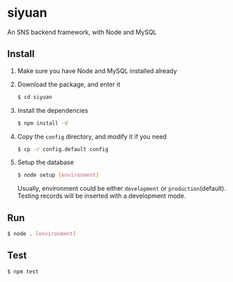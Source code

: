 # siyuan

An SNS backend framework, with Node and MySQL

## Install

1. Make sure you have Node and MySQL installed already

2. Download the package, and enter it

	```sh
	$ cd siyuan
	```

3. Install the dependencies

	```sh
	$ npm install -d
	```

4. Copy the `config` directory, and modify it if you need

	```sh
	$ cp -r config.default config
	```

5. Setup the database

	```sh
	$ node setup [environment]
	```

	Usually, environment could be either `development` or `production`(default).<br>
	Testing records will be inserted with a development mode.

## Run

```sh
$ node . [environment]
```

## Test

```sh
$ npm test
```
